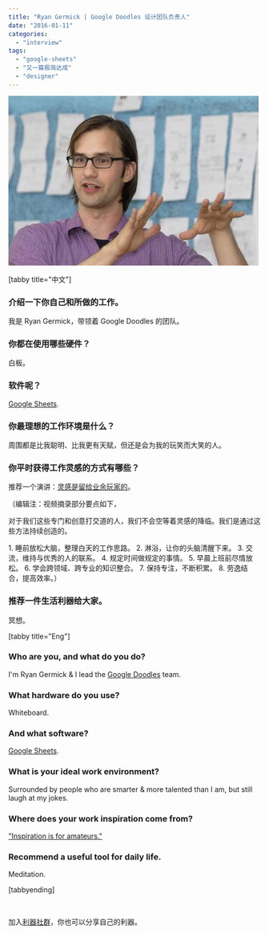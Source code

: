 ```yaml
---
title: "Ryan Germick | Google Doodles 设计团队负责人"
date: "2016-01-11"
categories: 
  - "interview"
tags: 
  - "google-sheets"
  - "又一篇极简达成"
  - "designer"
---
```


![untitled](/images/untitled.png)

\[tabby title="中文"\]

### 介绍一下你自己和所做的工作。

我是 Ryan Germick，带领着 Google Doodles 的团队。

### 你都在使用哪些硬件？

白板。

### 软件呢？

[Google Sheets](https://spreadsheets.google.com/).

### 你最理想的工作环境是什么？

周围都是比我聪明、比我更有天赋，但还是会为我的玩笑而大笑的人。

### 你平时获得工作灵感的方式有哪些？

推荐一个演讲：[灵感是留给业余玩家的](https://tedxtalks.ted.com/video/Inspiration-is-for-amateurs-Vik)。

（编辑注：视频摘录部分要点如下，

对于我们这些专门和创意打交道的人，我们不会空等着灵感的降临。我们是通过这些方法持续创造的。

1\. 睡前放松大脑，整理白天的工作思路。 2. 淋浴，让你的头脑清醒下来。 3. 交流，维持与优秀的人的联系。 4. 规定时间做规定的事情。 5. 早晨上班前尽情放松。 6. 学会跨领域、跨专业的知识整合。 7. 保持专注，不断积累。 8. 劳逸结合，提高效率。）

### 推荐一件生活利器给大家。

冥想。

\[tabby title="Eng"\]

### Who are you, and what do you do?

I'm Ryan Germick & I lead the [Google Doodles](https://google.com/doodles) team.

### What hardware do you use?

Whiteboard.

### And what software?

[Google Sheets](https://spreadsheets.google.com/).

### What is your ideal work environment?

Surrounded by people who are smarter & more talented than I am, but still laugh at my jokes.

### Where does your work inspiration come from?

["Inspiration is for amateurs."](https://tedxtalks.ted.com/video/Inspiration-is-for-amateurs-Vik)

### Recommend a useful tool for daily life.

Meditation.

\[tabbyending\]

 

加入[利器社群](https://liqi.io/community/)，你也可以分享自己的利器。
